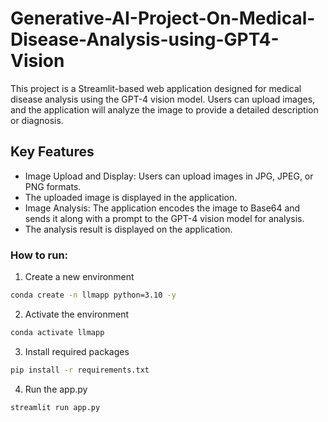 # Generative-AI-Project-On-Medical-Disease-Analysis-using-GPT4-Vision
This project is a Streamlit-based web application designed for medical disease analysis using the GPT-4 vision model. Users can upload images, and the application will analyze the image to provide a detailed description or diagnosis. 

## Key Features
- Image Upload and Display: Users can upload images in JPG, JPEG, or PNG formats.
- The uploaded image is displayed in the application.
- Image Analysis: The application encodes the image to Base64 and sends it along with a prompt to the GPT-4 vision model for analysis.
- The analysis result is displayed on the application.


### How to run:

1. Create a new environment 

```bash
conda create -n llmapp python=3.10 -y
```

2. Activate the environment

```bash
conda activate llmapp
```

3. Install required packages

```bash
pip install -r requirements.txt
```


4. Run the app.py

```bash
streamlit run app.py
```



